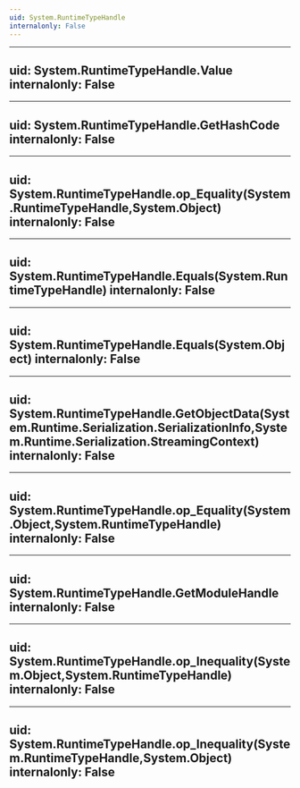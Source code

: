 ```yaml
---
uid: System.RuntimeTypeHandle
internalonly: False
---
```


---
uid: System.RuntimeTypeHandle.Value
internalonly: False
---

---
uid: System.RuntimeTypeHandle.GetHashCode
internalonly: False
---

---
uid: System.RuntimeTypeHandle.op_Equality(System.RuntimeTypeHandle,System.Object)
internalonly: False
---

---
uid: System.RuntimeTypeHandle.Equals(System.RuntimeTypeHandle)
internalonly: False
---

---
uid: System.RuntimeTypeHandle.Equals(System.Object)
internalonly: False
---

---
uid: System.RuntimeTypeHandle.GetObjectData(System.Runtime.Serialization.SerializationInfo,System.Runtime.Serialization.StreamingContext)
internalonly: False
---

---
uid: System.RuntimeTypeHandle.op_Equality(System.Object,System.RuntimeTypeHandle)
internalonly: False
---

---
uid: System.RuntimeTypeHandle.GetModuleHandle
internalonly: False
---

---
uid: System.RuntimeTypeHandle.op_Inequality(System.Object,System.RuntimeTypeHandle)
internalonly: False
---

---
uid: System.RuntimeTypeHandle.op_Inequality(System.RuntimeTypeHandle,System.Object)
internalonly: False
---
